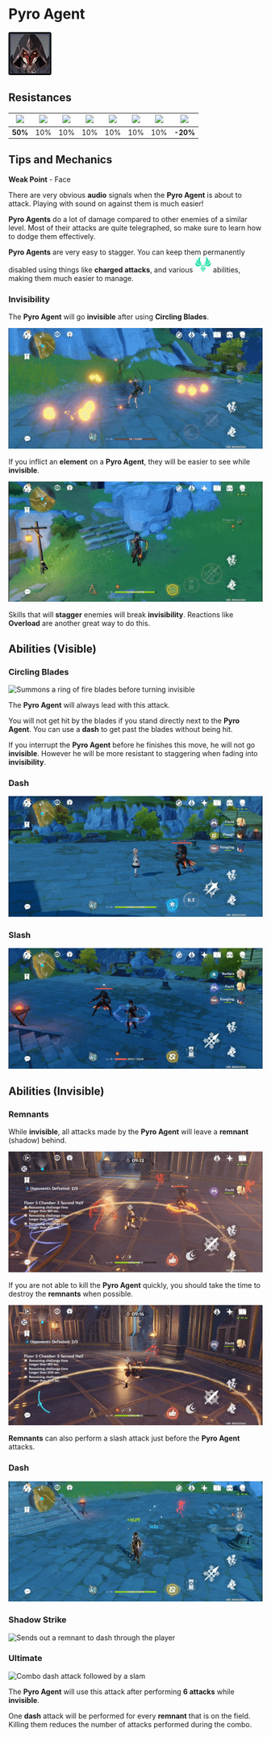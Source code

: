 # Pyro Agent

![](../../.gitbook/assets/fatui-agent-pyro-.jpg)

## Resistances

| ​​![](https://firebasestorage.googleapis.com/v0/b/gitbook-28427.appspot.com/o/assets%2F-MVAGyyACcSzyzfmgy7f%2Fsync%2F485abc41b72e4fb75fd6cf1b2c21d83a5da9a05c.png?generation=1615182625871961&alt=media) | ​​![](https://firebasestorage.googleapis.com/v0/b/gitbook-28427.appspot.com/o/assets%2F-MVAGyyACcSzyzfmgy7f%2Fsync%2F1a9d730812988c6cd8678f117630d179f689cee0.png?generation=1615182626544397&alt=media) | ​​![](https://firebasestorage.googleapis.com/v0/b/gitbook-28427.appspot.com/o/assets%2F-MVAGyyACcSzyzfmgy7f%2Fsync%2Fe0472b52c548a7162a648c191cad9b7bbdf4498b.png?generation=1615182626170812&alt=media) | ​​![](https://firebasestorage.googleapis.com/v0/b/gitbook-28427.appspot.com/o/assets%2F-MVAGyyACcSzyzfmgy7f%2Fsync%2Fa8efded210241d0c6764e2819b9c750deff8a6d4.png?generation=1615182626278065&alt=media) | ​​![](https://firebasestorage.googleapis.com/v0/b/gitbook-28427.appspot.com/o/assets%2F-MVAGyyACcSzyzfmgy7f%2Fsync%2F68e4777d7c38eb974be29d8260b1f52709a44a26.png?generation=1615182625284983&alt=media) | ​​![](https://firebasestorage.googleapis.com/v0/b/gitbook-28427.appspot.com/o/assets%2F-MVAGyyACcSzyzfmgy7f%2Fsync%2Fcb0b6d83e3899b9d4310fb78ce58ccad28b8c839.png?generation=1615182626007947&alt=media) | ​​![](https://firebasestorage.googleapis.com/v0/b/gitbook-28427.appspot.com/o/assets%2F-MVAGyyACcSzyzfmgy7f%2Fsync%2F347363c813f76f26b0c6c74df49012812f9fe690.png?generation=1615182625760905&alt=media) | ​​![](https://firebasestorage.googleapis.com/v0/b/gitbook-28427.appspot.com/o/assets%2F-MVAGyyACcSzyzfmgy7f%2Fsync%2F7db8ec0e8a47656e2367909ab5d65aa19effb930.png?generation=1615182626144273&alt=media) |
| :---: | :---: | :---: | :---: | :---: | :---: | :---: | :---: |
| **50%** | 10% | 10% | 10% | 10% | 10% | 10% | **-20%** |

## Tips and Mechanics

**Weak Point** - Face

There are very obvious **audio** signals when the **Pyro Agent** is about to attack. Playing with sound on against them is much easier!

**Pyro Agents** do a lot of damage compared to other enemies of a similar level. Most of their attacks are quite telegraphed, so make sure to learn how to dodge them effectively.

**Pyro Agents** are very easy to stagger. You can keep them permanently disabled using things like **charged attacks**, and various ![](../../.gitbook/assets/anemo_small.png) abilities, making them much easier to manage.

### Invisibility

The **Pyro Agent** will go **invisible** after using **Circling Blades**.

![Invisible agents affected by Hydro](../../.gitbook/assets/pyroagent_element.gif)

If you inflict an **element** on a **Pyro Agent**, they will be easier to see while **invisible**.

![Staggering an agent out of invisibility](../../.gitbook/assets/pyroagent_reveal.gif)

Skills that will **stagger** enemies will break **invisibility**. Reactions like **Overload** are another great way to do this.

## Abilities \(Visible\)

### Circling Blades

![Summons a ring of fire blades before turning invisible](../../.gitbook/assets/pyroagent_blades.gif)

The **Pyro Agent** will always lead with this attack.

You will not get hit by the blades if you stand directly next to the **Pyro Agent**. You can use a **dash** to get past the blades without being hit.

If you interrupt the **Pyro Agent** before he finishes this move, he will not go **invisible**. However he will be more resistant to staggering when fading into **invisibility**.

### Dash

![Dashes through the player](../../.gitbook/assets/pyroagent_dash.gif)

### Slash

![Slash at melee range](../../.gitbook/assets/pyroagent_slash.gif)

## Abilities \(Invisible\)

### Remnants

While **invisible**, all attacks made by the **Pyro Agent** will leave a **remnant** \(shadow\) behind.

![Remnants can be destroyed by attacks](../../.gitbook/assets/pyroagent_remnantdestroy.gif)

If you are not able to kill the **Pyro Agent** quickly, you should take the time to destroy the **remnants** when possible.

![Remnants performing a slash attack](../../.gitbook/assets/pyroagent_cloneattack.gif)

**Remnants** can also perform a slash attack just before the **Pyro Agent** attacks.

### Dash

![Dashes through the player](../../.gitbook/assets/pyroagent_invisdash.gif)

### Shadow Strike

![Sends out a remnant to dash through the player](../../.gitbook/assets/pyroagent_invisshadow.gif)

### Ultimate

![Combo dash attack followed by a slam](../../.gitbook/assets/pyroagent_utlimate.gif)

The **Pyro Agent** will use this attack after performing **6 attacks** while **invisible**.

One **dash** attack will be performed for every **remnant** that is on the field. Killing them reduces the number of attacks performed during the combo.

